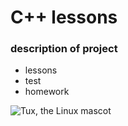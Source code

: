 # C++ lessons

### description of project

- lessons
- test 
- homework 

![Tux, the Linux mascot](https://d33wubrfki0l68.cloudfront.net/e7ed9fe4bafe46e275c807d63591f85f9ab246ba/e2d28/assets/images/tux.png)
